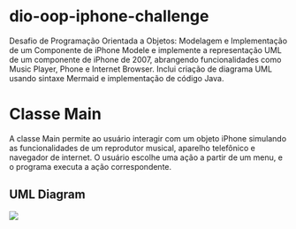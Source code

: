 # dio-oop-iphone-challenge
Desafio de Programação Orientada a Objetos: Modelagem e Implementação de um Componente de iPhone Modele e implemente a representação UML de um componente de iPhone de 2007, abrangendo funcionalidades como Music Player, Phone e Internet Browser. Inclui criação de diagrama UML usando sintaxe Mermaid e implementação de código Java.

# Classe Main 
A classe Main permite ao usuário interagir com um objeto iPhone simulando as funcionalidades de um reprodutor musical, aparelho telefônico e navegador de internet. O usuário escolhe uma ação a partir de um menu, e o programa executa a ação correspondente.

## UML Diagram

[![](https://mermaid.ink/img/pako:eNrFk8FOwzAMhl-lyqmIaQ9QcZngsgPTtCFOvXiJ11qkceUmFWzs3QlbQJoariOnxPljf_njHJVmg6pS2sIwPBE0Al3tijjOkWK5wV7YBM_yHAbSYIvjZf973Bcjkyk8a5DybhLvIQzZjQEtamIHKWm59UKuKbrzKulPtbsiWfQgaFt-iYf37EhzBsVSEyumdC50KDwtDx6dwRwYxbQE8sgiSPzKh_IPmBWM2IBhWTqP4tBnWPCddiRraMj93jCIzfAYurix4hEWOyhzyAEsHeAnXR6L1i07vNkL3cD3f7Iz0_YPn_N5MjhpMg05FU0b5UqjZip61QGZ-AnP71Yr32KHtari1IC81ap2p6iDSLP9cFpVXgLOlHBoWlXtwQ5xFXoT7U0_OEVPX7i6OO8?type=png)](https://mermaid.live/edit#pako:eNrFk8FOwzAMhl-lyqmIaQ9QcZngsgPTtCFOvXiJ11qkceUmFWzs3QlbQJoariOnxPljf_njHJVmg6pS2sIwPBE0Al3tijjOkWK5wV7YBM_yHAbSYIvjZf973Bcjkyk8a5DybhLvIQzZjQEtamIHKWm59UKuKbrzKulPtbsiWfQgaFt-iYf37EhzBsVSEyumdC50KDwtDx6dwRwYxbQE8sgiSPzKh_IPmBWM2IBhWTqP4tBnWPCddiRraMj93jCIzfAYurix4hEWOyhzyAEsHeAnXR6L1i07vNkL3cD3f7Iz0_YPn_N5MjhpMg05FU0b5UqjZip61QGZ-AnP71Yr32KHtari1IC81ap2p6iDSLP9cFpVXgLOlHBoWlXtwQ5xFXoT7U0_OEVPX7i6OO8)
